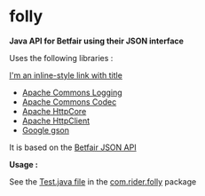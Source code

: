 # folly
**Java API for Betfair using their JSON interface**

Uses the following libraries :

[I'm an inline-style link with title](https://www.google.com "Google's Homepage")

* [Apache Commons Logging](https://commons.apache.org/proper/commons-logging "Apache Commons Logging")
* [Apache Commons Codec](https://commons.apache.org/proper/commons-codec "Apache Commons Codec")
* [Apache HttpCore](https://hc.apache.org/httpcomponents-core-ga "Apache HttpCore")
* [Apache HttpClient](https://hc.apache.org/httpcomponents-client-ga "Apache HttpClient")
* [Google gson](https://github.com/google/gson "Google gson")

It is based on the [Betfair JSON API](https://api.developer.betfair.com/services/webapps/docs/display/1smk3cen4v3lu3yomq5qye0ni/API+Overview "Betfair JSON API")

**Usage :**

See the [Test.java file](src/main/com/rider/folly/Test.java) in the [com.rider.folly](src/main/com/rider/folly) package
